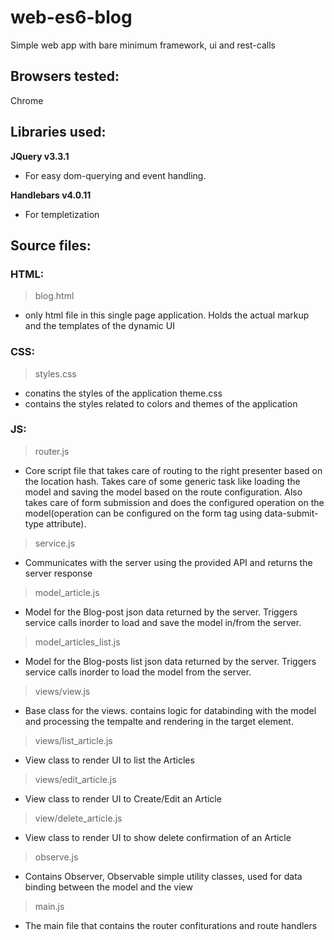 # web-es6-blog
Simple web app with bare minimum framework, ui and rest-calls

## Browsers tested:
Chrome

## Libraries used:
**JQuery v3.3.1**
- For easy dom-querying and event handling.
  
**Handlebars v4.0.11**
- For templetization

## Source files:
### HTML:
> blog.html
- only html file in this single page application. Holds the actual markup and the templates of the dynamic UI

### CSS:
> styles.css
- conatins the styles of the application
theme.css
- contains the styles related to colors and themes of the application

### JS:
> router.js
- Core script file that takes care of routing to the right presenter based on the location hash. 
Takes care of some generic task like loading the model and saving the model based on the route configuration.
Also takes care of form submission and does the configured operation on the model(operation can be configured on the form tag using data-submit-type attribute).

> service.js
- Communicates with the server using the provided API and returns the server response

> model_article.js
- Model for the Blog-post json data returned by the server. Triggers service calls inorder to load and save the model in/from the server.

> model_articles_list.js
- Model for the Blog-posts list json data returned by the server. Triggers service calls inorder to load the model from the server.

> views/view.js
- Base class for the views. contains logic for databinding with the model and processing the tempalte and rendering in the target element.

> views/list_article.js
- View class to render UI to list the Articles

> views/edit_article.js
- View class to render UI to Create/Edit an Article

> view/delete_article.js
- View class to render UI to show delete confirmation of an Article

> observe.js
- Contains Observer, Observable simple utility classes, used for data binding between the model and the view

> main.js
- The main file that contains the router confiturations and route handlers